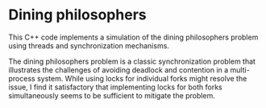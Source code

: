# Dining philosophers
This C++ code implements a simulation of the dining philosophers problem using threads and synchronization mechanisms.

The dining philosophers problem is a classic synchronization problem that illustrates the challenges of avoiding deadlock and contention in a multi-process system.
While using locks for individual forks might resolve the issue, I find it satisfactory that implementing locks for both forks simultaneously seems to be sufficient to mitigate the problem.
